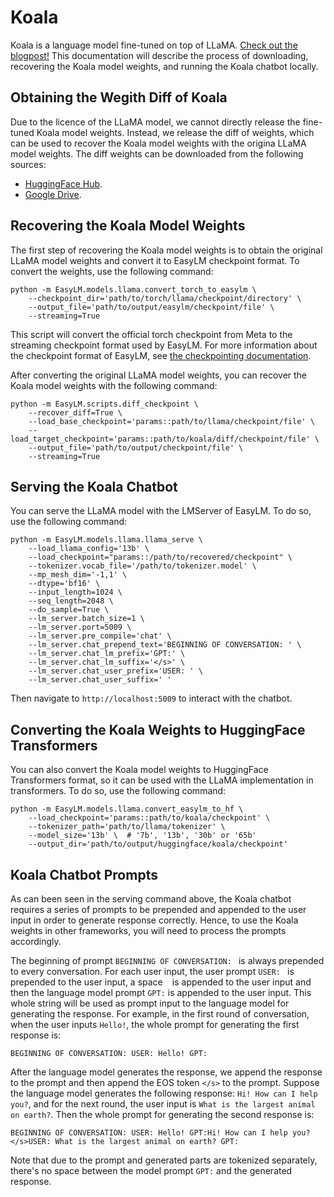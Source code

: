 # Koala
Koala is a language model fine-tuned on top of LLaMA.
[Check out the blogpost!](https://bair.berkeley.edu/blog/2023/04/03/koala/)
This documentation will describe the process of downloading, recovering the
Koala model weights, and running the Koala chatbot locally.


## Obtaining the Wegith Diff of Koala
Due to the licence of the LLaMA model, we cannot directly release the fine-tuned
Koala model weights. Instead, we release the diff of weights, which can be used
to recover the Koala model weights with the origina LLaMA model weights. The diff
weights can be downloaded from the following sources:
* [HuggingFace Hub](https://huggingface.co/young-geng/koala/tree/main).
* [Google Drive](https://drive.google.com/drive/folders/10f7wrlAFoPIy-TECHsx9DKIvbQYunCfl?usp=sharing).


## Recovering the Koala Model Weights
The first step of recovering the Koala model weights is to obtain the original
LLaMA model weights and convert it to EasyLM checkpoint format. To convert the weights,
use the following command:

``` shell
python -m EasyLM.models.llama.convert_torch_to_easylm \
    --checkpoint_dir='path/to/torch/llama/checkpoint/directory' \
    --output_file='path/to/output/easylm/checkpoint/file' \
    --streaming=True
```

This script will convert the official torch checkpoint from Meta to the
streaming checkpoint format used by EasyLM. For more information
about the checkpoint format of EasyLM, see [the checkpointing documentation](checkpointing.md).


After converting the original LLaMA model weights, you can recover the Koala
model weights with the following command:

``` shell
python -m EasyLM.scripts.diff_checkpoint \
    --recover_diff=True \
    --load_base_checkpoint='params::path/to/llama/checkpoint/file' \
    --load_target_checkpoint='params::path/to/koala/diff/checkpoint/file' \
    --output_file='path/to/output/checkpoint/file' \
    --streaming=True
```


## Serving the Koala Chatbot
You can serve the LLaMA model with the LMServer of EasyLM. To do so, use the
following command:

``` shell
python -m EasyLM.models.llama.llama_serve \
    --load_llama_config='13b' \
    --load_checkpoint="params::/path/to/recovered/checkpoint" \
    --tokenizer.vocab_file='/path/to/tokenizer.model' \
    --mp_mesh_dim='-1,1' \
    --dtype='bf16' \
    --input_length=1024 \
    --seq_length=2048 \
    --do_sample=True \
    --lm_server.batch_size=1 \
    --lm_server.port=5009 \
    --lm_server.pre_compile='chat' \
    --lm_server.chat_prepend_text='BEGINNING OF CONVERSATION: ' \
    --lm_server.chat_lm_prefix='GPT:' \
    --lm_server.chat_lm_suffix='</s>' \
    --lm_server.chat_user_prefix='USER: ' \
    --lm_server.chat_user_suffix=' '
```

Then navigate to `http://localhost:5009` to interact with the chatbot.


## Converting the Koala Weights to HuggingFace Transformers
You can also convert the Koala model weights to HuggingFace Transformers format,
so it can be used with the LLaMA implementation in transformers. To do so, use
the following command:

``` shell
python -m EasyLM.models.llama.convert_easylm_to_hf \
    --load_checkpoint='params::path/to/koala/checkpoint' \
    --tokenizer_path='path/to/llama/tokenizer' \
    --model_size='13b' \  # '7b', '13b', '30b' or '65b'
    --output_dir='path/to/output/huggingface/koala/checkpoint'
```


## Koala Chatbot Prompts
As can been seen in the serving command above, the Koala chatbot requires a
series of prompts to be prepended and appended to the user input in order to
generate response correctly. Hence, to use the Koala weights in other frameworks,
you will need to process the prompts accordingly.

The beginning of prompt `BEGINNING OF CONVERSATION: ` is always prepended to
every conversation. For each user input, the user prompt `USER: ` is prepended
to the user input, a space ` ` is appended to the user input and then the
language model prompt `GPT:` is appended to the user input. This whole string
will be used as prompt input to the language model for generating the response.
For example, in the first round of conversation, when the user inputs `Hello!`,
the whole prompt for generating the first response is:

```
BEGINNING OF CONVERSATION: USER: Hello! GPT:
```

After the language model generates the response, we append the response to the
prompt and then append the EOS token `</s>` to the prompt. Suppose the language
model generates the following response: `Hi! How can I help you?`, and for the
next round, the user input is `What is the largest animal on earth?`. Then
the whole prompt for generating the second response is:

```
BEGINNING OF CONVERSATION: USER: Hello! GPT:Hi! How can I help you?</s>USER: What is the largest animal on earth? GPT:
```

Note that due to the prompt and generated parts are tokenized separately, there's
no space between the model prompt `GPT:` and the generated response.
